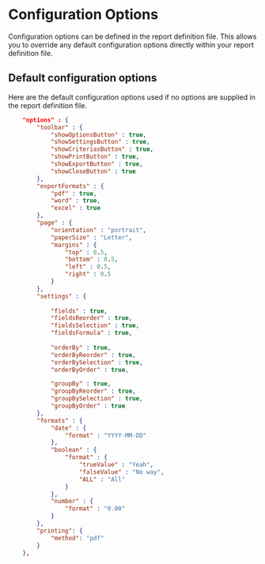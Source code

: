 # Configuration Options

Configuration options can be defined in the report definition file. This allows you to override any default configuration options directly within your report definition file.

## Default configuration options

Here are the default configuration options used if no options are supplied in the report definition file.

```JSON
    "options" : {
        "toolbar" : {
            "showOptionsButton" : true,
            "showSettingsButton" : true,
            "showCriteriasButton" : true,
            "showPrintButton" : true,            
            "showExportButton" : true,
            "showCloseButton" : true
        },
        "exportFormats" : {
            "pdf" : true,
            "word" : true,
            "excel" : true
        },
        "page" : {
            "orientation" : "portrait",
            "paperSize" : "Letter",
            "margins" : {
                "top" : 0.5,
                "bottom" : 0.5,
                "left" : 0.5,
                "right" : 0.5
            }
        },
        "settings" : {
            
            "fields" : true,
            "fieldsReorder" : true,
            "fieldsSelection" : true,
            "fieldsFormula" : true,            
            
            "orderBy" : true,
            "orderByReorder" : true,
            "orderBySelection" : true,
            "orderByOrder" : true,

            "groupBy" : true,
            "groupByReorder" : true,
            "groupBySelection" : true,
            "groupByOrder" : true
        },
        "formats" : {
            "date" : {
                "format" : "YYYY-MM-DD"
            },
            "boolean" : {
                "format" : {
                    "trueValue" : "Yeah",
                    "falseValue" : "No way",
                    "ALL" : "All"
                }
            },
            "number" : {
                "format" : "0.00"
            }
        },
        "printing": {
            "method": "pdf"
        }
    },
```